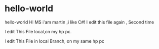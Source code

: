 # hello-world
hello-world
HI MS
   i'am martin ,i like C#!
I edit this file again , Second time

I edit This File local,on my hp pc.

I edit This File in local Branch, on my same hp pc 